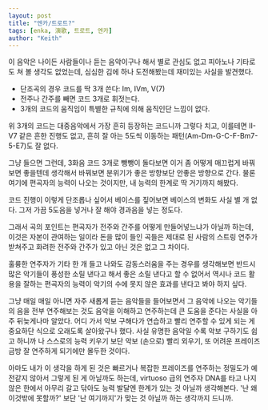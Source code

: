 ```yaml
---
layout: post
title: "엔카/트로트?"
tags: [enka, 演歌, 트로트, 엔카]
author: "Keith"
---
```


이 음악은 나이든 사람들이나 듣는 음악이구나 해서 별로 관심도 없고 피아노나 기타로도 쳐 볼 생각도 없었는데, 심심한 김에 하나 도전해봤는데 재미있는 사실을 발견했다.

- 단조곡의 경우 코드를 딱 3개 쓴다: Im, IVm, V(7)
- 전주나 간주를 빼면 코드 3개로 휘젓는다.
- 3개의 코드의 움직임이 특별한 규칙에 의해 움직인단 느낌이 없다.

위 3개의 코드는 대중음악에서 가장 흔히 등장하는 코드니까 그렇다 치고, 이를테면 II-V7 같은 흔한 진행도 없고, 흔히 잘 아는 5도씩 이동하는 패턴(Am-Dm-G-C-F-Bm7-5-E7)도 잘 없다. 

그냥 들으면 그런데, 3화음 코드 3개로 뺑뺑이 돌다보면 이거 좀 어떻게 매끄럽게 바꿔보면 좋을텐데 생각해서 바꿔보면 분위기가 좋은 방향보단 안좋은 방향으로 간다. 물론 여기에 편곡자의 능력이 나오는 것이지만, 내 능력의 한계로 딱 거기까지 해봤다.

코드 진행이 이렇게 단조롭나 싶어서 베이스를 짚어보면 베이스의 변화도 사실 별 개 없다. 그저 가끔 5도음을 넣거나 잘 해야 경과음을 넣는 정도다. 

그래서 곡의 포인트는 편곡자가 전주와 간주를 어떻게 만들어넣느냐가 아닐까 하는데, 이것은 자본이 관여하는 일이라 돈을 많이 들인 곡들은 제대로 된 사람의 스트링 연주가 받쳐주고 화려한 전주와 간주가 있고 아닌 것은 없고 그 차이다. 

훌륭한 연주자가 기타 한 개 들고 나와도 감동스러움을 주는 경우를 생각해보면 반드시 많은 악기들이 풍성한 소릴 낸다고 해서 좋은 소릴 낸다고 할 수 없어서 역시나 코드 활용을 잘하는 편곡자의 능력이 악기의 수에 못지 않은 효과를 낸다고 봐야 하지 싶다.

그냥 매일 매일 아니면 자주 새롭게 듣는 음악들을 들어보면서 그 음악에 나오는 악기들의 음을 전부 연주해보는 것도 음악을 이해하고 연주하는데 큰 도움을 준다는 사실을 아주 뒤늦게나마 알았다. 어디 가서 악보 구해다가 연습하고 빨리 연주할 수 있게 되는 게 중요하단 식으로 오래도록 살아왔구나 했다. 사실 유명한 음악일 수록 악보 구하기도 쉽고 하니까 나 스스로의 능력 키우기 보단 악보 (손으로) 빨리 외우기, 또 어려운 프레이즈 금방 잘 연주하게 되기에만 몰두한 것이다.

아마도 내가 이 생각을 하게 된 것은 빠르거나 복잡한 프레이즈를 연주하는 정밀도가 예전같지 않아서 그렇게 된 게 아닐까도 하는데, virtuoso 급의 연주자 DNA를 타고 나지 않은 한에서 아무리 갈고 닦아도 능력 발달엔 한계가 있는 것 아닐까 생각해본다. '난 왜 이것밖에 못할까?' 보단 '난 여기까지'가 맞는 것 아닐까 하는 생각까지 드니까.
